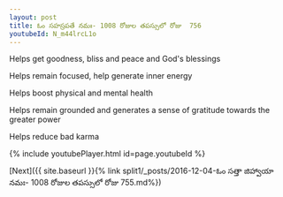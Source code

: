 ```yaml
---
layout: post
title: ఓం సహస్రపతే నమః- 1008 రోజుల తపస్సులో రోజు  756
youtubeId: N_m44lrcL1o
---
```

 
 
Helps get goodness, bliss and peace and God's blessings
 
Helps remain focused, help generate inner energy 
 
Helps boost physical and mental health 
 
Helps remain grounded and generates a sense of gratitude towards the greater power 
 
Helps reduce bad karma
 
 
 
 


{% include youtubePlayer.html id=page.youtubeId %}
 
[Next]({{ site.baseurl }}{% link  split1/_posts/2016-12-04-ఓం సత్తా జిహ్వాయా నమః- 1008 రోజుల తపస్సులో రోజు  755.md%})
 
